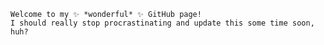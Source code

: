     Welcome to my ✨ *wonderful* ✨ GitHub page!
    I should really stop procrastinating and update this some time soon, huh?

